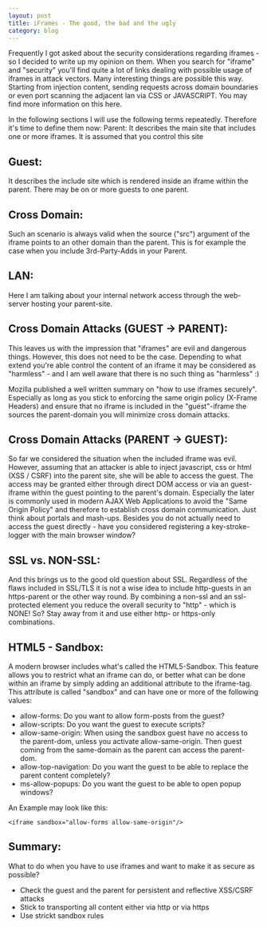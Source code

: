```yaml
---
layout: post
title: iFrames - The good, the bad and the ugly
category: blog
---
```

Frequently I got asked about the security considerations 
regarding iframes - so I decided to write up my opinion 
on them. When you search for "iframe" and "security" 
you'll find quite a lot of links dealing with possible 
usage of iframes in attack vectors. Many interesting 
things are possible this way. Starting from injection 
content, sending requests across domain boundaries or 
even port scanning the adjacent lan via CSS or JAVASCRIPT. 
You may find more information on this here.


In the following sections I will use the following terms 
repeatedly. Therefore it's time to define them now:
Parent: It describes the main site that includes one or 
more iframes. It is assumed that you control this site


Guest:
------
It describes the include site which is rendered inside 
an iframe within the parent. There may be on or more 
guests to one parent.


Cross Domain:
-------------
Such an scenario is always valid when the source ("src") 
argument of the iframe points to an other domain than 
the parent. This is for example the case when you include 
3rd-Party-Adds in your Parent.


LAN:
----
Here I am talking about your internal network 
access through the web-server hosting your parent-site.

Cross Domain Attacks (GUEST -> PARENT):
---------------------------------------
This leaves us with the impression that "iframes" are 
evil and dangerous things. However, this does not need 
to be the case. Depending to what extend you're able 
control the content of an iframe it may be considered 
as "harmless" - and I am well aware that there is no 
such thing as "harmless" :)


Mozilla published a well written summary on 
"how to use iframes securely". Especially as long as 
you stick to enforcing the same origin policy 
(X-Frame Headers) and ensure that no iframe is 
included in the "guest"-iframe the sources the 
parent-domain you will minimize cross domain attacks.

Cross Domain Attacks (PARENT -> GUEST):
---------------------------------------
So far we considered the situation when the included 
iframe was evil. However, assuming that an attacker 
is able to inject javascript, css or html (XSS / CSRF) 
into the parent site, she will be able to access the 
guest. The access may be granted either through direct 
DOM access or via an guest-iframe within the guest 
pointing to the parent's domain. Especially the later 
is commonly used in modern AJAX Web Applications to 
avoid the "Same Origin Policy" and therefore to 
establish cross domain communication. Just think about 
portals and mash-ups. Besides you do not actually need 
to access the guest directly - have you considered 
registering a key-stroke-logger with the main browser 
window?

SSL vs. NON-SSL:
----------------
And this brings us to the good old question about SSL. 
Regardless of the flaws included in SSL/TLS it is not 
a wise idea to include http-guests in an https-parent
 or the other way round. By combining a non-ssl and an 
ssl-protected element you reduce the overall security 
to "http" - which is NONE! So? Stay away from it and 
use either http- or https-only combinations.

HTML5 - Sandbox:
----------------
A modern browser includes what's called the HTML5-Sandbox. 
This feature allows you to restrict what an iframe can do, 
or better what can be done within an iframe by simply adding 
an additional attribute to the iframe-tag. This attribute 
is called "sandbox" and can have one or more of the 
following values:

* allow-forms: Do you want to allow form-posts from the guest?
* allow-scripts: Do you want the guest to execute scripts?
* allow-same-origin: When using the sandbox guest have no access to the parent-dom, unless you activate allow-same-origin. Then guest coming from the same-domain as the parent can access the parent-dom.
* allow-top-navigation: Do you want the guest to be able to replace the parent content completely?
* ms-allow-popups: Do you want the guest to be able to open popup windows?

An Example may look like this: 

	<iframe sandbox="allow-forms allow-same-origin"/>


Summary:
--------
What to do when you have to use iframes and want to 
make it as secure as possible?

* Check the guest and the parent for persistent and reflective XSS/CSRF attacks
* Stick to transporting all content either via http or via https
* Use strickt sandbox rules
